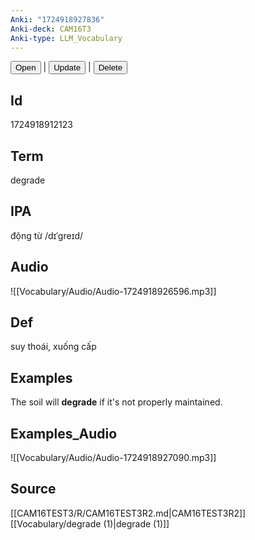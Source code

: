 ```yaml
---
Anki: "1724918927836"
Anki-deck: CAM16T3
Anki-type: LLM_Vocabulary
---
```

<button class="anki-btn-open">Open</button> | <button class="anki-btn-update">Update</button> | <button class="anki-btn-delete">Delete</button>

## Id
1724918912123
## Term
degrade
## IPA
động từ /dɪˈɡreɪd/
## Audio
 ![[Vocabulary/Audio/Audio-1724918926596.mp3]]
## Def
 suy thoái, xuống cấp

## Examples
The soil will **degrade** if it's not properly maintained. 

## Examples_Audio
![[Vocabulary/Audio/Audio-1724918927090.mp3]]
## Source
 [[CAM16TEST3/R/CAM16TEST3R2.md|CAM16TEST3R2]] [[Vocabulary/degrade (1)|degrade (1)]]